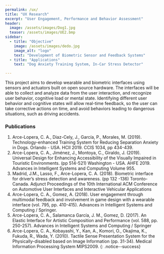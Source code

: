 ```yaml
---
permalink: /ux/
title: "UX Research"
excerpt: "User Engagement, Performance and Behavior Assessment"
header:
  image: /assets/images/Dog1.jpg
  teaser: /assets/images/UE2.bmp
sidebar:
  - title: "Objective"
    image: /assets/images/dedo.jpg
    image_alt: "logo"
    text: "Development of Biometric Sensor and Feedback Systems"
  - title: "Applications"
    text: "Dog Anxiety Training System, In-Car Stress Detector"

---
```


This project aims to develop wearable and biometric interfaces using sensors and actuators built on open source hardware. 
The interfaces will be able to collect and analyze data from the user interaction, 
and recognize user behavior, cognitive load or mental state. Identifying different user behavior and cognitive states 
will allow real-time feedback, so the user can take corrective actions on time, 
and avoid behaviors leading to dangerous situations, such as driving accidents.


### Publications
1.	Arce-Lopera, C. A., Diaz-Cely, J., García, P., Morales, M. (2019). Technology-enhanced Training System for Reducing Separation Anxiety in Dogs. Orlando - USA. HCII 2019. CCIS 1034, pp 434-439.
2.  Arce-Lopera, C. A., Jiménez, J., Montoya, C., Giraldo, J. (2019). Universal Design for Enhancing Accessibility of the Visually Impaired in Touristic Environments. (pp 514-521) Washington - USA. AHFE 2019. Advances in Intelligent Systems and Computing Volume 955.
3.  Madrid, J.M., Lasso, F., Arce-Lopera, C. A. (2018). Biometric interface for driver’s stress detection and awareness. (pp 132 -136) Toronto-Canada. Adjunct Proceedings of the 10th International ACM Conference on Automotive User Interfaces and Interactive Vehicular Applications
4.  Arce-Lopera, C. A., Gomez, A. (2018). User engagement through multimodal feedback and involvement in game design with a wearable interface (vol. 795, pp. 410-415). Advances in Intelligent Systems and Computing / Springer.
5.  Arce-Lopera, C. A., Salamanca García, J. M., Gomez, D. (2017). An Elastic Interface for Artistic Composition and Performance (vol. 588, pp. 250-257). Advances in Intelligent Systems and Computing / Springer
6.  Arce-Lopera, C. A., Kobayashi, Y., Kan, A., Komori, O., Okajima, K., Fukuda, R., Wada, Y. (2010). Tactile Sense Presentation System for the Physically-disabled based on Image Information (pp. 31-34). Medical Information Processing System MIPS2009.
{: .notice--success}
